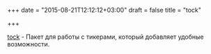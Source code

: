 +++
date = "2015-08-21T12:12:12+03:00"
draft = false
title = "tock"

+++

<p><a href="https://github.com/e-dard/tock">tock</a>&nbsp;- Пакет для работы с тикерами, который добавляет удобные возможности.</p>

